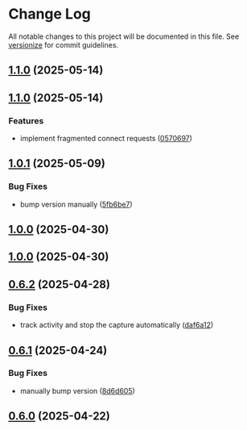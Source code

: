 # Change Log

All notable changes to this project will be documented in this file. See [versionize](https://github.com/versionize/versionize) for commit guidelines.

<a name="1.1.0"></a>
## [1.1.0](https://www.github.com/OpenCommissioning/OC_TcPnScanner/releases/tag/v1.1.0) (2025-05-14)

<a name="1.1.0"></a>
## [1.1.0](https://www.github.com/OpenCommissioning/OC_TcPnScanner/releases/tag/v1.1.0) (2025-05-14)

### Features

* implement fragmented connect requests ([0570697](https://www.github.com/OpenCommissioning/OC_TcPnScanner/commit/0570697487dc5fd26fa7116835854585f3e36378))

<a name="1.0.1"></a>
## [1.0.1](https://www.github.com/OpenCommissioning/OC_TcPnScanner/releases/tag/v1.0.1) (2025-05-09)

### Bug Fixes

* bump version manually ([5fb6be7](https://www.github.com/OpenCommissioning/OC_TcPnScanner/commit/5fb6be77c974c74a5d4ce69849db6d886ab9cc45))

<a name="1.0.0"></a>
## [1.0.0](https://www.github.com/OpenCommissioning/OC_TcPnScanner/releases/tag/v1.0.0) (2025-04-30)

<a name="1.0.0"></a>
## [1.0.0](https://www.github.com/OpenCommissioning/OC_TcPnScanner/releases/tag/v1.0.0) (2025-04-30)

<a name="0.6.2"></a>
## [0.6.2](https://www.github.com/OpenCommissioning/OC_TcPnScanner/releases/tag/v0.6.2) (2025-04-28)

### Bug Fixes

* track activity and stop the capture automatically ([daf6a12](https://www.github.com/OpenCommissioning/OC_TcPnScanner/commit/daf6a123e583185619b542930ee01a89048165ec))

<a name="0.6.1"></a>
## [0.6.1](https://www.github.com/OpenCommissioning/OC_TcPnScanner/releases/tag/v0.6.1) (2025-04-24)

### Bug Fixes

* manually bump version ([8d6d605](https://www.github.com/OpenCommissioning/OC_TcPnScanner/commit/8d6d605bcc09f6d348812fbab37c6dedac44db65))

<a name="0.6.0"></a>
## [0.6.0](https://www.github.com/OpenCommissioning/OC_TcPnScanner/releases/tag/v0.6.0) (2025-04-22)


